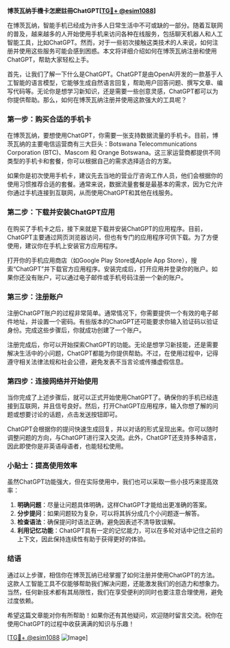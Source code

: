 **博茨瓦纳手機卡怎麽註冊ChatGPT[[TG💪+ @esim1088](https://t.me/s/esim1088)]**

在博茨瓦纳，智能手机已经成为许多人日常生活中不可或缺的一部分。随着互联网的普及，越来越多的人开始使用手机来访问各种在线服务，包括聊天机器人和人工智能工具，比如ChatGPT。然而，对于一些初次接触这类技术的人来说，如何注册并使用这些服务可能会感到困惑。本文将详细介绍如何在博茨瓦纳注册和使用ChatGPT，帮助大家轻松上手。

首先，让我们了解一下什么是ChatGPT。ChatGPT是由OpenAI开发的一款基于人工智能的语言模型，它能够生成自然语言回复，帮助用户回答问题、撰写文章、编写代码等。无论你是想学习新知识，还是需要一些创意灵感，ChatGPT都可以为你提供帮助。那么，如何在博茨瓦纳注册并使用这款强大的工具呢？

### 第一步：购买合适的手机卡

在博茨瓦纳，要想使用ChatGPT，你需要一张支持数据流量的手机卡。目前，博茨瓦纳的主要电信运营商有三大巨头：Botswana Telecommunications Corporation (BTC)、Mascom 和 Orange Botswana。这三家运营商都提供不同类型的手机卡和套餐，你可以根据自己的需求选择适合的方案。

如果你是初次使用手机卡，建议先去当地的营业厅咨询工作人员，他们会根据你的使用习惯推荐合适的套餐。通常来说，数据流量套餐是最基本的需求，因为它允许你通过手机连接到互联网，从而使用ChatGPT和其他在线服务。

### 第二步：下载并安装ChatGPT应用

在购买了手机卡之后，接下来就是下载并安装ChatGPT的应用程序。目前，ChatGPT主要通过网页浏览器访问，但也有专门的应用程序可供下载。为了方便使用，建议你在手机上安装官方应用程序。

打开你的手机应用商店（如Google Play Store或Apple App Store），搜索“ChatGPT”并下载官方应用程序。安装完成后，打开应用并登录你的账户。如果你还没有账户，可以通过电子邮件或手机号码注册一个新的账户。

### 第三步：注册账户

注册ChatGPT账户的过程非常简单。通常情况下，你需要提供一个有效的电子邮件地址，并设置一个密码。有些版本的ChatGPT还可能要求你输入验证码以验证身份。完成这些步骤后，你就成功创建了一个账户。

注册完成后，你可以开始探索ChatGPT的功能。无论是想学习新技能，还是需要解决生活中的小问题，ChatGPT都能为你提供帮助。不过，在使用过程中，记得遵守相关法律法规和社会公德，避免发表不当言论或传播虚假信息。

### 第四步：连接网络并开始使用

当你完成了上述步骤后，就可以正式开始使用ChatGPT了。确保你的手机已经连接到互联网，并且信号良好。然后，打开ChatGPT应用程序，输入你想了解的问题或想要讨论的话题，点击发送按钮即可。

ChatGPT会根据你的提问快速生成回复，并以对话的形式呈现出来。你可以随时调整问题的方向，与ChatGPT进行深入交流。此外，ChatGPT还支持多种语言，因此即使你是非英语母语者，也能轻松使用。

### 小贴士：提高使用效率

虽然ChatGPT功能强大，但在实际使用中，我们也可以采取一些小技巧来提高效率：

1. **明确问题**：尽量让问题具体明确，这样ChatGPT才能给出更准确的答案。
2. **分步提问**：如果问题较为复杂，可以将其拆分成几个小问题逐一解答。
3. **检查语法**：确保提问时语法正确，避免因表述不清导致误解。
4. **利用记忆功能**：ChatGPT具有一定的记忆能力，可以在多轮对话中记住之前的上下文，因此保持连续性有助于获得更好的体验。

### 结语

通过以上步骤，相信你在博茨瓦纳已经掌握了如何注册并使用ChatGPT的方法。这款人工智能工具不仅能够帮助我们解决问题，还能激发我们的创造力和想象力。当然，任何新技术都有其局限性，我们在享受便利的同时也要注意合理使用，避免过度依赖。

希望这篇文章能对你有所帮助！如果你还有其他疑问，欢迎随时留言交流。祝你在使用ChatGPT的过程中收获满满的知识与乐趣！

[[TG💪+ @esim1088](https://t.me/s/esim1088) ![Image](https://i.postimg.cc/4NQfJmqS/Snipaste-2025-05-13-00-14-12.png)]